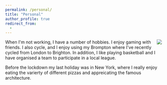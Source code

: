 ```yaml
---
permalink: /personal/
title: "Personal"
author_profile: true
redirect_from: 
  - 
---
```

<img align="right" src="https://github.com/Richieone13/richieone13.github.io/blob/gh-pages/images/new-york-bw.jpg">

When I'm not working, I have a number of hobbies. I enjoy gaming with friends. I also cycle, and I enjoy using my Brompton where I've recently cycled from London to Brighton. In addition, I like playing basketball and I have organised a team to participate in a local league.

Before the lockdown my last holiday was in New York, where I really enjoy eating the varierty of different pizzas and appreicating the famous architecture.
